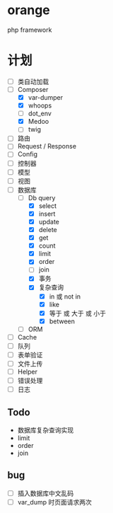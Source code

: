 # orange
php framework

# 计划
 
- [ ] 类自动加载 
- [ ] Composer
    - [x] var-dumper
    - [x] whoops
    - [ ] dot_env
    - [x] Medoo
    - [ ] twig
- [ ] 路由
- [ ] Request / Response
- [ ] Config
- [ ] 控制器
- [ ] 模型
- [ ] 视图
- [ ] 数据库
    - [ ] Db query
      - [x] select
      - [x] insert
      - [x] update
      - [x] delete
      - [x] get
      - [x] count
      - [x] limit
      - [x] order
      - [ ] join
      - [x] 事务
      - [x] 复杂查询
         - [x] in 或 not in
         - [x] like
         - [x] 等于 或 大于 或 小于
         - [x] between
    - [ ] ORM
- [ ] Cache
- [ ] 队列
- [ ] 表单验证
- [ ] 文件上传
- [ ] Helper
- [ ] 错误处理
- [ ] 日志

## Todo
 - 数据库复杂查询实现
 - limit 
 - order
 - join

## bug
- [ ] 插入数据库中文乱码
- [ ] var_dump 时页面请求两次